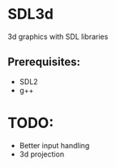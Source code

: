 # SDL3d
3d graphics with SDL libraries

## Prerequisites:
- SDL2
- g++

# TODO:
- Better input handling
- 3d projection
